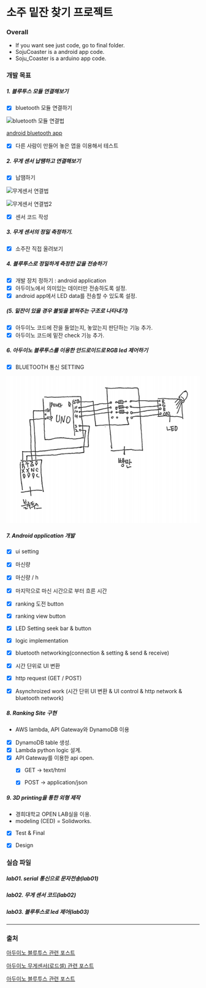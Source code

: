 # 소주 밑잔 찾기 프로젝트 

### Overall
- If you want see just code, go to final folder.
 - SojuCoaster is a android app code.
 - Soju_Coaster is a arduino app code. 


### 개발 목표
##### 1. 블루투스 모듈 연결해보기
- [x] bluetooth 모듈 연결하기

![bluetooth 모듈 연결법](http://kocoafab.cc/data/201706071515002382.png)

[android bluetooth app](https://hyoin1223.tistory.com/entry/%EC%95%88%EB%93%9C%EB%A1%9C%EC%9D%B4%EB%93%9C-%EB%B8%94%EB%A3%A8%ED%88%AC%EC%8A%A4-%ED%94%84%EB%A1%9C%EA%B7%B8%EB%9E%98%EB%B0%8D)

- [x] 다른 사람이 만들어 놓은 앱을 이용해서 테스트

##### 2. 무게 센서 납땜하고 연결해보기
- [x] 납땜하기 


![무게센서 연결법](https://postfiles.pstatic.net/MjAxNzA4MjFfMjc4/MDAxNTAzMzA2Mzc5NDAz.M7Mmtt2mlWXHUAiaMR5Dgm8NVX5T98rVah5g3UzuOv4g.mFrygDM9cSOfwA_nnBhKHpPAg5wBe5bodkccGgTp3ksg.PNG.eduino/image.png?type=w966)


![무게센서 연결법2](https://postfiles.pstatic.net/MjAxNzA4MjFfMTY3/MDAxNTAzMzA2NDY5Mzkw.LZEiCcwuGpIWET1OxILdTiz213ZIzdpZU-qZeV4efB4g.b7a8uy-1sSPlt0rJz2Hfn_YIRNcI-bDeFKJok1b6CAYg.PNG.eduino/image.png?type=w966)

- [x] 센서 코드 작성

##### 3. 무게 센서의 정밀 측정하기. 
- [x] 소주잔 직접 올려보기

##### 4. 블루투스로 정밀하게 측정한 값을 전송하기
- [x] 개발 장치 정하기 : android application
- [x] 아두이노에서 의미있는 데이터만 전송하도록 설정.
- [x] android app에서 LED data를 전송할 수 있도록 설정.

##### (5. 밑잔이 있을 경우 불빛을 밝혀주는 구조로 나타내기)
- [x] 아두이노 코드에 잔을 들었는지, 놓았는지 판단하는 기능 추가.
- [x] 아두이노 코드에 밑잔 check 기능 추가.

##### 6. 아두이노 블루투스를 이용한 안드로이드로 RGB led 제어하기
- [x] BLUETOOTH 통신 SETTING

![블루투스 모듈 & led 연결법](./lab03/LED.PNG)

##### 7. Android application 개발
- [x] ui setting
 - [x] 마신량 
 - [x] 마신량 / h
 - [x] 마지막으로 마신 시간으로 부터 흐른 시간 
 - [x] ranking 도전 button
 - [x] ranking view button
 - [x] LED Setting seek bar & button
- [x] logic implementation
 - [x] bluetooth networking(connection & setting & send & receive)
 - [x] 시간 단위로 UI 변환
 - [x] http request (GET / POST)
 - [x] Asynchroized work (시간 단위 UI 변환 & UI control & http network & bluetooth network)


##### 8. Ranking Site 구현
- AWS lambda, API Gateway와 DynamoDB 이용
- [x] DynamoDB table 생성.
- [x] Lambda python logic 설계.
- [x] API Gateway를 이용한 api open.
  - [x] GET -> text/html
  - [x] POST -> application/json


##### 9. 3D printing을 통한 외형 제작
- 경희대학교 OPEN LAB실을 이용. 
- modeling (CED) = Solidworks.
- [x] Test & Final
- [x] Design


### 실습 파일

##### lab01. serial 통신으로 문자전송(lab01) 

##### lab02. 무게 센서 코드(lab02)

##### lab03. 블루투스로 led 제어(lab03)
***
### 출처
[아두이노 블루투스 관련 포스트](https://hyoin1223.tistory.com/entry/%EC%95%88%EB%93%9C%EB%A1%9C%EC%9D%B4%EB%93%9C-%EB%B8%94%EB%A3%A8%ED%88%AC%EC%8A%A4-%ED%94%84%EB%A1%9C%EA%B7%B8%EB%9E%98%EB%B0%8D)

[아두이노 무게센서(로드셀) 관련 포스트](https://blog.naver.com/PostView.nhn?blogId=eduino&logNo=221078931222)

[아두이노 블루투스 관련 포스트](https://www.hackster.io/kamatalaashish/control-rgb-led-using-bluetooth-7832af)
